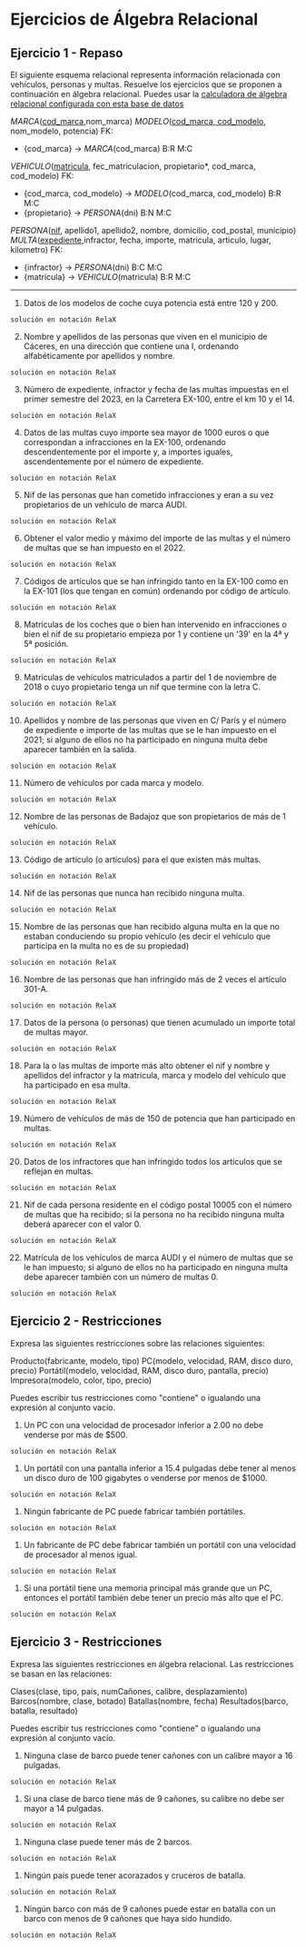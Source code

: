 # Ejercicios de Álgebra Relacional


## Ejercicio 1 - Repaso

El siguiente esquema relacional representa información relacionada con vehículos, personas y multas. Resuelve los ejercicios que se proponen a continuación en álgebra relacional.
Puedes usar la [calculadora de álgebra relacional configurada con esta base de datos](https://dbis-uibk.github.io/relax/calc/gist/08c4d28d448a00511a31f5330a3907d5) 

$MARCA$(<u>cod_marca</u>,nom_marca)
$MODELO$(<u>cod_marca, cod_modelo</u>, nom_modelo, potencia)
FK:
- {cod_marca} -> $MARCA$(cod_marca) B:R M:C

$VEHICULO$(<u>matricula</u>, fec_matriculacion, propietario\*, cod_marca, cod_modelo)
FK:
- {cod_marca, cod_modelo} -> $MODELO$(cod_marca, cod_modelo) B:R M:C
- {propietario} -> $PERSONA$(dni) B:N M:C

$PERSONA$(<u>nif</u>, apellido1, apellido2, nombre, domicilio, cod_postal, municipio)
$MULTA$(<u>expediente</u>,infractor, fecha, importe, matricula, articulo, lugar, kilometro)
FK:
- {infractor} -> $PERSONA$(dni) B:C M:C
- {matricula} -> $VEHICULO$(matricula) B:R M:C

---

1.	Datos de los modelos de coche cuya potencia está entre 120 y 200.
```
solución en notación RelaX
```

2.	Nombre y apellidos de las personas que viven en el municipio de Cáceres, en una dirección que contiene una I, ordenando alfabéticamente por apellidos y nombre.
```
solución en notación RelaX
```

3.	Número de expediente, infractor y fecha de las multas impuestas en el primer semestre del 2023, en la Carretera EX-100, entre el km 10 y el 14.
```
solución en notación RelaX
```

4.	Datos de las multas cuyo importe sea mayor de 1000 euros o que correspondan a infracciones en la EX-100, ordenando descendentemente por el importe y, a importes iguales, ascendentemente por el número de expediente.
```
solución en notación RelaX
```

5.	Nif de las personas que han cometido infracciones y eran a su vez propietarios de un vehículo de marca AUDI.
```
solución en notación RelaX
```

6.	Obtener el valor medio y máximo del importe de las multas y el número de multas que se han impuesto en el 2022.
```
solución en notación RelaX
```

7.	Códigos de artículos que se han infringido tanto en la EX-100 como en la EX-101 (los que tengan en común) ordenando por código de artículo.
```
solución en notación RelaX
```

8.	Matriculas de los coches que o bien han intervenido en infracciones o bien el nif de su propietario empieza por 1 y contiene un '39' en la 4ª y 5ª posición.
```
solución en notación RelaX
```

9.	Matrículas de vehículos matriculados a partir del 1 de noviembre de 2018 o cuyo propietario tenga un nif que termine con la letra C. 
```
solución en notación RelaX
```

10.	Apellidos y nombre de las personas que viven en C/ París y el número de expediente e importe de las multas que se le han impuesto en el 2021; si alguno de ellos no ha participado en ninguna multa debe aparecer también en la salida. 
```
solución en notación RelaX
```

11.	Número de vehículos por cada marca y modelo.
```
solución en notación RelaX
```

12.	Nombre de las personas de Badajoz que son propietarios de más de 1 vehículo.
```
solución en notación RelaX
```

13.	Código de artículo (o artículos) para el que existen más multas.
```
solución en notación RelaX
```

14.	Nif de las personas que nunca han recibido ninguna multa. 
```
solución en notación RelaX
```

15.	Nombre de las personas que han recibido alguna multa en la que no estaban conduciendo su propio vehículo (es decir el vehículo que participa en la multa no es de su propiedad)
```
solución en notación RelaX
```

16.	 Nombre de las personas que han infringido más de 2 veces el artículo 301-A.
```
solución en notación RelaX
```

17.	Datos de la persona (o personas) que tienen acumulado un importe total de multas mayor.
```
solución en notación RelaX
```

18.	Para la o las multas de importe más alto obtener el nif y nombre y apellidos del infractor y la matricula, marca y modelo del vehículo que ha participado en esa multa.
```
solución en notación RelaX
```

19.	Número de vehículos de más de 150 de potencia que han participado en multas.
```
solución en notación RelaX
```

20.	Datos de los infractores que han infringido todos los artículos que se reflejan en multas. 
```
solución en notación RelaX
```

21.	Nif de cada persona residente en el código postal 10005 con el número de multas que ha recibido; si la persona no ha recibido ninguna multa deberá aparecer con el valor 0.
```
solución en notación RelaX
```

22.	Matrícula de los vehículos de marca AUDI y el número de multas que se le han impuesto; si alguno de ellos no ha participado en ninguna multa debe aparecer también con un número de multas 0.
```
solución en notación RelaX
```

## Ejercicio 2 - Restricciones 

Expresa las siguientes restricciones sobre las relaciones siguientes:

Producto(fabricante, modelo, tipo)
PC(modelo, velocidad, RAM, disco duro, precio)
Portátil(modelo, velocidad, RAM, disco duro, pantalla, precio)
Impresora(modelo, color, tipo, precio)

Puedes escribir tus restricciones como "contiene" o igualando una expresión al conjunto vacío.

1. Un PC con una velocidad de procesador inferior a 2.00 no debe venderse por más de $500.
```
solución en notación RelaX
```
1. Un portátil con una pantalla inferior a 15.4 pulgadas debe tener al menos un disco duro de 100 gigabytes o venderse por menos de $1000.
```
solución en notación RelaX
```
1. Ningún fabricante de PC puede fabricar también portátiles.
```
solución en notación RelaX
```
1. Un fabricante de PC debe fabricar también un portátil con una velocidad de procesador al menos igual.
```
solución en notación RelaX
```
1. Si una portátil tiene una memoria principal más grande que un PC, entonces el portátil también debe tener un precio más alto que el PC.
```
solución en notación RelaX
```

## Ejercicio 3 - Restricciones

Expresa las siguientes restricciones en álgebra relacional. Las restricciones se basan en las relaciones:

Clases(clase, tipo, país, numCañones, calibre, desplazamiento)
Barcos(nombre, clase, botado)
Batallas(nombre, fecha)
Resultados(barco, batalla, resultado)

Puedes escribir tus restricciones como "contiene" o igualando una expresión al conjunto vacío.

1. Ninguna clase de barco puede tener cañones con un calibre mayor a 16 pulgadas.
```
solución en notación RelaX
```
1. Si una clase de barco tiene más de 9 cañones, su calibre no debe ser mayor a 14 pulgadas.
```
solución en notación RelaX
```
1. Ninguna clase puede tener más de 2 barcos.
```
solución en notación RelaX
```
1. Ningún país puede tener acorazados y cruceros de batalla.
```
solución en notación RelaX
```
1. Ningún barco con más de 9 cañones puede estar en batalla con un barco con menos de 9 cañones que haya sido hundido.
```
solución en notación RelaX
```
